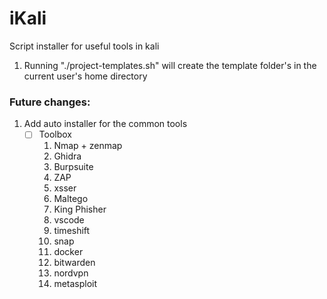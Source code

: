 # iKali
Script installer for useful tools in kali

1. Running "./project-templates.sh" will create the template folder's in the current user's home directory


### Future changes:
1. Add auto installer for the common tools
    - [ ] Toolbox
         1. Nmap + zenmap
         2. Ghidra
         3. Burpsuite
         4. ZAP
         5. xsser
         6. Maltego
         7. King Phisher
         8. vscode
         9. timeshift
        10. snap
        11. docker
        12. bitwarden
        13. nordvpn
        14. metasploit
